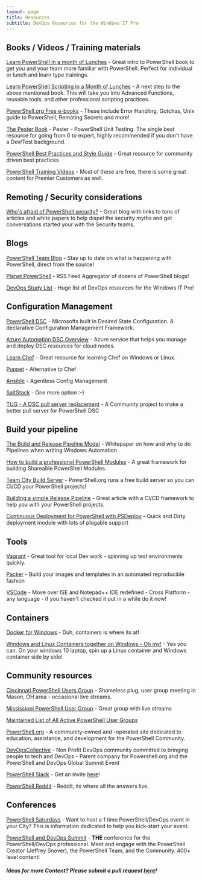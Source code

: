 ```yaml
---
layout: page
title: Resources
subtitle: DevOps Resources for the Windows IT Pro
---
```

## Books / Videos / Training materials

[Learn PowerShell in a month of Lunches](https://www.manning.com/books/learn-windows-powershell-in-a-month-of-lunches-third-edition) - Great intro to PowerShell book to get you and your team more familiar with PowerShell.  Perfect for individual or lunch and learn type trainings.

[Learn PowerShell Scripting in a Month of Lunches](https://www.manning.com/books/learn-powershell-scripting-in-a-month-of-lunches) - A next step to the above mentioned book.  This will take you into Advanced Functions, reusable tools, and other professional scripting practices.

[PowerShell.org Free e-books](https://leanpub.com/u/devopscollective) - These include Error Handling, Gotchas, Unix guide to PowerShell, Remoting Secrets and more!

[The Pester Book](https://leanpub.com/pesterbook) - Pester - PowerShell Unit Testing.  The single best resource for going from 0 to expert, highly recommended if you don't have a Dev/Test background.

[PowerShell Best Practices and Style Guide](https://poshcode.gitbooks.io/powershell-practice-and-style/) - Great resource for community driven best practices

[PowerShell Training Videos](https://blogs.technet.microsoft.com/ashleymcglone/2016/04/01/powershell-video-training-from-microsoft/) - Most of these are free, there is some great content for Premier Customers as well.

## Remoting / Security considerations

[Who's afraid of PowerShell security?](https://blogs.technet.microsoft.com/ashleymcglone/2016/06/29/whos-afraid-of-powershell-security/) - Great blog with links to tons of articles and white papers to help dispel the security myths and get conversations started your with the Security teams.


## Blogs

[PowerShell Team Blog](https://blogs.msdn.microsoft.com/powershell/) - Stay up to date on what is happening with PowerShell, direct from the source!

[Planet PowerShell](https://www.planetpowershell.com/feed) - RSS Feed Aggregator of dozens of PowerShell blogs!

[DevOps Study List](https://blogs.technet.microsoft.com/ashleymcglone/2016/12/22/2017-new-years-powershell-devops-study-list/) - Huge list of DevOps resources for the Windows IT Pro!

## Configuration Management

[PowerShell DSC](https://docs.microsoft.com/en-us/powershell/dsc/overview) - Microsofts built in Desired State Configuration.  A declarative Configuration Management Framework.

[Azure Automation DSC Overview](https://docs.microsoft.com/en-us/azure/automation/automation-dsc-overview) - Azure service that helps you manage and deploy DSC resources for cloud nodes.

[Learn Chef](https://learn.chef.io/#/) - Great resource for learning Chef on Windows or Linux.

[Puppet](https://puppet.com/presentations/managing-windows-puppet) - Alternative to Chef

[Ansible](https://www.ansible.com/windows) - Agentless Config Management

[SaltStack](https://docs.saltstack.com/en/latest/topics/installation/windows.html) - One more option :-)

[TUG - A DSC pull server replacement](https://github.com/PowerShellOrg/tug) - A Community project to make a better pull server for PowerShell DSC


## Build your pipeline

[The Build and Release Pipeline Model](https://docs.microsoft.com/en-us/powershell/dsc/whitepapers#the-release-pipeline-model) - Whitepaper on how and why to do Pipelines when writing Windows Automation

[How to build a professional PowerShell Modules](http://ramblingcookiemonster.github.io/Building-A-PowerShell-Module/) - A great framework for building Shareable PowerShell Modules.

[Team City Build Server](https://powershell.org/build-server/) - PowerShell.org runs a free build server so you can CI/CD your PowerShell projects!

[Building a simple Release Pipeline](https://devblackops.io/building-a-simple-release-pipeline-in-powershell-using-psake-pester-and-psdeploy/) - Great article with a CI/CD framework to help you with your PowerShell projects.

[Continuous Deployment for PowerShell with PSDeploy](http://ramblingcookiemonster.github.io/PSDeploy-Inception/) - Quick and Dirty deployment module with lots of plugable support

## Tools

[Vagrant](https://www.vagrantup.com) - Great tool for local Dev work - spinning up test environments quickly.

[Packer](https://www.packer.io/?_ga=2.227296989.1920951137.1510328376-1978149692.1510328376) - Build your images and templates in an automated reproducible fashion

[VSCode](https://code.visualstudio.com/) - Move over ISE and Notepad++ IDE redefined - Cross Platform - any language - if you haven't checked it out in a while do it now!

## Containers
[Docker for Windows](https://docs.docker.com/docker-for-windows/) - Duh, containers is where its at!

[Windows and Linux Containers together on Windows - Oh my!](https://stefanscherer.github.io/run-linux-and-windows-containers-on-windows-10/) - Yes you can.  On your windows 10 laptop, spin up a Linux container and Windows container side by side!

## Community resources

[Cincinnati PowerShell Users Group](https://cincypowershell.org/) - Shameless plug, user group meeting in Mason, OH area - occasional live streams.

[Mississippi PowerShell User Group](http://mspsug.com/) - Great group with live streams

[Maintained List of All Active PowerShell User Groups](https://social.technet.microsoft.com/wiki/contents/articles/19959.powershell-user-groups.aspx)

[PowerShell.org](https://powershell.org/) -  A community-owned and -operated site dedicated to education, assistance, and development for the PowerShell Community.

[DevOpsCollective](http://devopscollective.org/) - Non Profit DevOps community committed to bringing people to tech and DevOps - Parent company for Powershell.org and the PowerShell and DevOps Global Summit Event


[PowerShell Slack](https://powershell.slack.com) - Get an invite [here](http://slack.poshcode.org/)!

[PowerShell Reddit](https://www.reddit.com/r/PowerShell/) - Reddit, its where all the answers live.

## Conferences

[PowerShell Saturdays](https://powershell.org/2017/05/04/announcing-the-powershell-saturday-booster-program/) - Want to host a 1 time PowerShell/DevOps event in your City?  This is information dedicated to help you kick-start your event.

[PowerShell and DevOps Summit](https://powershell.org/summit/) - **THE** conference for the PowerShell/DevOps professional.  Meet and engage with the PowerShell Creator (Jeffrey Snover), the PowerShell Team, and the Community.  400+ level content!

#### *Ideas for more Content?  Please submit a pull request [here](https://github.com/CincyPowerShell/CincyPowerShell.github.io/blob/master/Resources.md)!* 